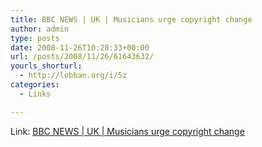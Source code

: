 ```yaml
---
title: BBC NEWS | UK | Musicians urge copyright change
author: admin
type: posts
date: 2008-11-26T10:28:33+00:00
url: /posts/2008/11/26/61643632/
yourls_shorturl:
  - http://lobban.org/i/5z
categories:
  - Links

---
```

Link: [BBC NEWS | UK | Musicians urge copyright change][1]

 [1]: http://news.bbc.co.uk/1/hi/uk/7749416.stm